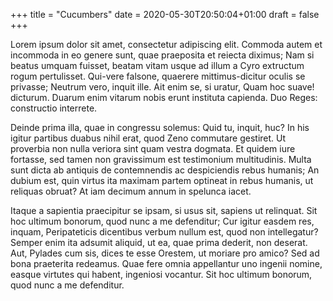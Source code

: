 +++
title = "Cucumbers"
date = 2020-05-30T20:50:04+01:00
draft = false
+++

Lorem ipsum dolor sit amet, consectetur adipiscing elit. Commoda autem
et incommoda in eo genere sunt, quae praeposita et reiecta diximus;
Nam si beatus umquam fuisset, beatam vitam usque ad illum a Cyro
extructum rogum pertulisset. Qui-vere falsone, quaerere
mittimus-dicitur oculis se privasse; Neutrum vero, inquit ille. Ait
enim se, si uratur, Quam hoc suave! dicturum. Duarum enim vitarum
nobis erunt instituta capienda. Duo Reges: constructio interrete.

Deinde prima illa, quae in congressu solemus: Quid tu, inquit, huc? In
his igitur partibus duabus nihil erat, quod Zeno commutare
gestiret. Ut proverbia non nulla veriora sint quam vestra dogmata. Et
quidem iure fortasse, sed tamen non gravissimum est testimonium
multitudinis. Multa sunt dicta ab antiquis de contemnendis ac
despiciendis rebus humanis; An dubium est, quin virtus ita maximam
partem optineat in rebus humanis, ut reliquas obruat? At iam decimum
annum in spelunca iacet.

Itaque a sapientia praecipitur se ipsam, si usus sit, sapiens ut
relinquat. Sit hoc ultimum bonorum, quod nunc a me defenditur; Cur
igitur easdem res, inquam, Peripateticis dicentibus verbum nullum est,
quod non intellegatur? Semper enim ita adsumit aliquid, ut ea, quae
prima dederit, non deserat. Aut, Pylades cum sis, dices te esse
Orestem, ut moriare pro amico? Sed ad bona praeterita redeamus. Quae
fere omnia appellantur uno ingenii nomine, easque virtutes qui habent,
ingeniosi vocantur. Sit hoc ultimum bonorum, quod nunc a me
defenditur.
